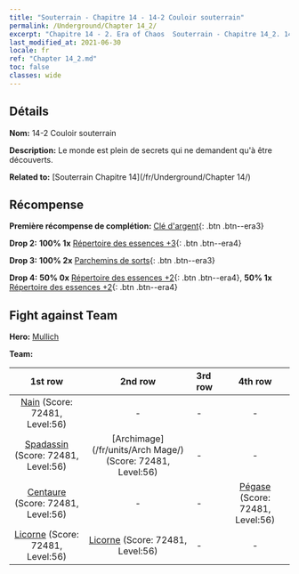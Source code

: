 ```yaml
---
title: "Souterrain - Chapitre 14 - 14-2 Couloir souterrain"
permalink: /Underground/Chapter 14_2/
excerpt: "Chapitre 14 - 2. Era of Chaos  Souterrain - Chapitre 14_2. 14-2 Couloir souterrain"
last_modified_at: 2021-06-30
locale: fr
ref: "Chapter 14_2.md"
toc: false
classes: wide
---
```


## Détails

 **Nom:** 14-2 Couloir souterrain

 **Description:** Le monde est plein de secrets qui ne demandent qu'à être découverts.

 **Related to:** [Souterrain Chapitre 14](/fr/Underground/Chapter 14/)

## Récompense

 **Première récompense de complétion:** [Clé d'argent](/ItemsFR/con_693/){: .btn .btn--era3}

 **Drop 2:** **100% 1x** [Répertoire des essences +3](/ItemsFR/mat_60/){: .btn .btn--era4}

 **Drop 3:** **100% 2x** [Parchemins de sorts](/ItemsFR/con_694/){: .btn .btn--era3}

 **Drop 4:** **50% 0x** [Répertoire des essences +2](/ItemsFR/mat_53/){: .btn .btn--era4}, **50% 1x** [Répertoire des essences +2](/ItemsFR/mat_53/){: .btn .btn--era4}


## Fight against Team
 **Hero:** [Mullich](/fr/heroes/Mullich/)

 **Team:**


  | 1st row | 2nd row | 3rd row | 4th row |
  |:----:|:----:|:----|:----:|
  | [Nain](/fr/units/Dwarf/) (Score: 72481, Level:56)  | - | - | - |
  | [Spadassin](/fr/units/Swordsman/) (Score: 72481, Level:56)  | [Archimage](/fr/units/Arch Mage/) (Score: 72481, Level:56)  | - | - |
  | [Centaure](/fr/units/Centaur/) (Score: 72481, Level:56)  | - | - | [Pégase](/fr/units/Pegasus/) (Score: 72481, Level:56)  |
  | [Licorne](/fr/units/Unicorn/) (Score: 72481, Level:56)  | [Licorne](/fr/units/Unicorn/) (Score: 72481, Level:56)  | - | - |



